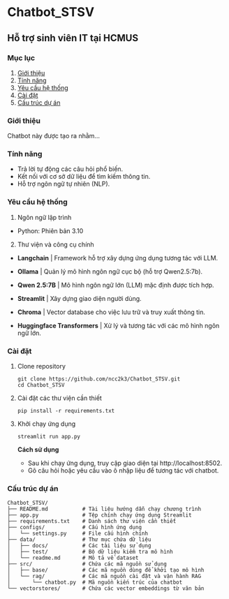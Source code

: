 # Chatbot_STSV
Hỗ trợ sinh viên IT tại HCMUS
--

### **Mục lục**
1. [Giới thiệu](#giới-thiệu)
2. [Tính năng](#tính-năng)
3. [Yêu cầu hệ thống](#yêu-cầu-hệ-thống)
4. [Cài đặt](#cài-đặt)
5. [Cấu trúc dự án](#cấu-trúc-dự-án)

### **Giới thiệu**
Chatbot này được tạo ra nhằm...

### **Tính năng**
- Trả lời tự động các câu hỏi phổ biến.
- Kết nối với cơ sở dữ liệu để tìm kiếm thông tin.
- Hỗ trợ ngôn ngữ tự nhiên (NLP).

### **Yêu cầu hệ thống**

1. Ngôn ngữ lập trình
- Python: Phiên bản 3.10

2. Thư viện và công cụ chính
- **Langchain** | Framework hỗ trợ xây dựng ứng dụng tương tác với LLM.
- **Ollama** | Quản lý mô hình ngôn ngữ cục bộ (hỗ trợ Qwen2.5:7b).
- **Qwen 2.5:7B** | Mô hình ngôn ngữ lớn (LLM) mặc định được tích hợp.
- **Streamlit** | Xây dựng giao diện người dùng.

- **Chroma** | Vector database cho việc lưu trữ và truy xuất thông tin.
- **Huggingface Transformers** | Xử lý và tương tác với các mô hình ngôn ngữ lớn.

### **Cài đặt**
1. Clone repository
    ```
    git clone https://github.com/ncc2k3/Chatbot_STSV.git
    cd Chatbot_STSV
    ```
2. Cài đặt các thư viện cần thiết
    ```
    pip install -r requirements.txt
    ```
3. Khởi chạy ứng dụng
    ```
    streamlit run app.py
    ```

    **Cách sử dụng**
    - Sau khi chạy ứng dụng, truy cập giao diện tại http://localhost:8502.
    - Gõ câu hỏi hoặc yêu cầu vào ô nhập liệu để tương tác với chatbot.

### **Cấu trúc dự án**
```plaintext
Chatbot_STSV/
├── README.md           # Tài liệu hướng dẫn chạy chương trình
├── app.py              # Tệp chính chạy ứng dụng Streamlit
├── requirements.txt    # Danh sách thư viện cần thiết
├── configs/            # Cấu hình ứng dụng
│   └── settings.py     # File cấu hình chính
├── data/               # Thư mục chứa dữ liệu
│   ├── docs/           # Các tài liệu sử dụng 
│   ├── test/           # Bộ dữ liệu kiểm tra mô hình
│   └── readme.md       # Mô tả về dataset
├── src/                # Chứa các mã nguồn sử dụng
│   ├── base/           # Các mã nguồn dùng để khởi tạo mô hình
│   └── rag/            # Các mã nguồn cài đặt và vận hành RAG
│       └── chatbot.py  # Mã nguồn kiến trúc của chatbot
└── vectorstores/       # Chứa các vector embeddings từ văn bản
```
